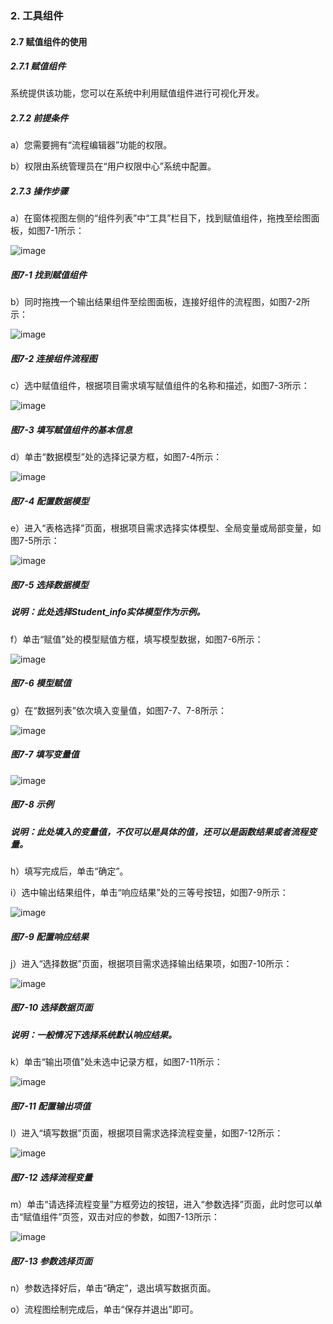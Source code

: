 ### 2. 工具组件

#### 2.7 赋值组件的使用

##### 2.7.1 赋值组件

系统提供该功能，您可以在系统中利用赋值组件进行可视化开发。

##### 2.7.2 前提条件

a）您需要拥有“流程编辑器”功能的权限。

b）权限由系统管理员在“用户权限中心”系统中配置。

##### 2.7.3 操作步骤

a）在窗体视图左侧的“组件列表”中“工具”栏目下，找到赋值组件，拖拽至绘图面板，如图7-1所示：

![image](https://user-images.githubusercontent.com/79617492/180171501-2d8b0269-c37e-4502-b73c-b38c78c61643.png)

##### 图7-1 找到赋值组件

b）同时拖拽一个输出结果组件至绘图面板，连接好组件的流程图，如图7-2所示：

![image](https://user-images.githubusercontent.com/79617492/180171541-3363f6bb-e171-4bd3-bfc9-7f2d86bf70fa.png)

##### 图7-2 连接组件流程图

c）选中赋值组件，根据项目需求填写赋值组件的名称和描述，如图7-3所示：

![image](https://user-images.githubusercontent.com/79617492/180171572-7980402d-1b83-4195-a20f-685ba3b9d301.png)

##### 图7-3 填写赋值组件的基本信息

d）单击“数据模型”处的选择记录方框，如图7-4所示：

![image](https://user-images.githubusercontent.com/79617492/180171599-7646bf94-81e3-44d2-ad54-4a46aedf376b.png)

##### 图7-4 配置数据模型

e）进入“表格选择”页面，根据项目需求选择实体模型、全局变量或局部变量，如图7-5所示：

![image](https://user-images.githubusercontent.com/79617492/180171623-26765ba0-7a0e-4c0f-b6a9-06d1842354a5.png)

##### 图7-5 选择数据模型

##### 说明：此处选择Student_info实体模型作为示例。

f）单击“赋值”处的模型赋值方框，填写模型数据，如图7-6所示：

![image](https://user-images.githubusercontent.com/79617492/180171665-8140092c-8acf-4a54-ae2c-0de1df20b38a.png)

##### 图7-6 模型赋值

g）在“数据列表”依次填入变量值，如图7-7、7-8所示：

![image](https://user-images.githubusercontent.com/79617492/180171696-09402f97-a85d-4bd1-bd0b-0f93617591ea.png)

##### 图7-7 填写变量值

![image](https://user-images.githubusercontent.com/79617492/180171724-c78ddef3-8b79-455e-a5cc-9a7ccafa3ab4.png)

##### 图7-8 示例

##### 说明：此处填入的变量值，不仅可以是具体的值，还可以是函数结果或者流程变量。

h）填写完成后，单击“确定”。

i）选中输出结果组件，单击“响应结果”处的三等号按钮，如图7-9所示：

![image](https://user-images.githubusercontent.com/79617492/180171778-0a86d5f3-9fdc-4283-9412-c260c63bdbd2.png)

##### 图7-9 配置响应结果

j）进入“选择数据”页面，根据项目需求选择输出结果项，如图7-10所示：

![image](https://user-images.githubusercontent.com/79617492/180171804-aa5cecbd-1457-4f90-9edb-02d7bc0bc1e5.png)

##### 图7-10 选择数据页面

##### 说明：一般情况下选择系统默认响应结果。

k）单击“输出项值”处未选中记录方框，如图7-11所示：

![image](https://user-images.githubusercontent.com/79617492/180171867-af17a346-33d2-45c9-add7-acfa414e3eb6.png)

##### 图7-11 配置输出项值

l）进入“填写数据”页面，根据项目需求选择流程变量，如图7-12所示：

![image](https://user-images.githubusercontent.com/79617492/180171932-e9e0948c-7771-42a2-8712-df420fc59cf2.png)

##### 图7-12 选择流程变量

m）单击“请选择流程变量”方框旁边的按钮，进入“参数选择”页面，此时您可以单击“赋值组件”页签，双击对应的参数，如图7-13所示：

![image](https://user-images.githubusercontent.com/79617492/180171955-dd38205d-2a9e-42bd-8b53-939eb16ace34.png)

##### 图7-13 参数选择页面

n）参数选择好后，单击“确定”，退出填写数据页面。

o）流程图绘制完成后，单击“保存并退出”即可。
